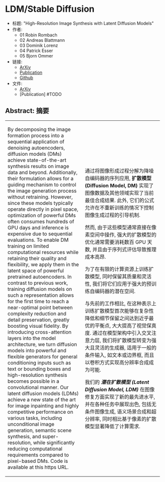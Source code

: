 # LDM/Stable Diffusion

- 标题: "High-Resolution Image Synthesis with Latent Diffusion Models"
- 作者:
  - 01 Robin Rombach
  - 02 Andreas Blattmann
  - 03 Dominik Lorenz
  - 04 Patrick Esser
  - 05 Bjorn Ommer
- 链接:
  - [ArXiv](https://arxiv.org/abs/2112.10752)
  - [Publication](https://doi.org/10.1109/CVPR52688.2022.01123)
  - [Github](https://github.com/CompVis/latent-diffusion)
- 文件:
  - [ArXiv](_PDF/2112.10752v2__LDM__High-Resolution_Image_Synthesis_with_Latent_Diffusion_Models.pdf)
  - [Publication] #TODO

## Abstract: 摘要

<table><tr><td width="50%">

By decomposing the image formation process into a sequential application of denoising autoencoders, diffusion models (DMs) achieve state-of-the-art synthesis results on image data and beyond.
Additionally, their formulation allows for a guiding mechanism to control the image generation process without retraining.
However, since these models typically operate directly in pixel space, optimization of powerful DMs often consumes hundreds of GPU days and inference is expensive due to sequential evaluations.
To enable DM training on limited computational resources while retaining their quality and flexibility, we apply them in the latent space of powerful pretrained autoencoders.
In contrast to previous work, training diffusion models on such a representation allows for the first time to reach a near-optimal point between complexity reduction and detail preservation, greatly boosting visual fidelity.
By introducing cross-attention layers into the model architecture, we turn diffusion models into powerful and flexible generators for general conditioning inputs such as text or bounding boxes and high-resolution synthesis becomes possible in a convolutional manner.
Our latent diffusion models (LDMs) achieve a new state of the art for image inpainting and highly competitive performance on various tasks, including unconditional image generation, semantic scene synthesis, and super-resolution, while significantly reducing computational requirements compared to pixel-based DMs.
Code is available at this https URL.

</td><td>

通过将图像形成过程分解为降噪自编码器的序列应用, **扩散模型 (Diffusion Model, DM)** 实现了图像数据及其他领域实现了当前最佳合成结果.
此外, 它们的公式允许在不重新训练的情况下控制图像生成过程的引导机制.

然而, 由于这些模型通常直接在像素空间中操作, 强大的扩散模型的优化通常需要消耗数百 GPU 天数, 并且由于序列式评估导致推理成本高昂.

为了在有限的计算资源上训练扩散模型, 同时保留其质量和灵活性, 我们将它们应用于强大的预训练自编码器的潜在空间.

与先前的工作相比, 在这种表示上训练扩散模型首次能够在复杂性降低和细节保留之间达到近乎最优的平衡点, 大大提高了视觉保真度.
通过在模型架构中引入交叉注意力层, 我们将扩散模型转变为强大且灵活的生成器, 适用于一般的条件输入, 如文本或边界框, 而且以卷积方式实现高分辨率合成成为可能.

我们的 ***潜在扩散模型 (Latent Diffusion Model, LDM)*** 在图像修复方面实现了新的最先进水平, 并在各种任务中展现出色, 包括无条件图像生成, 语义场景合成和超分辨率, 同时相比基于像素的扩散模型显著降低了计算需求.

</td></tr></table>